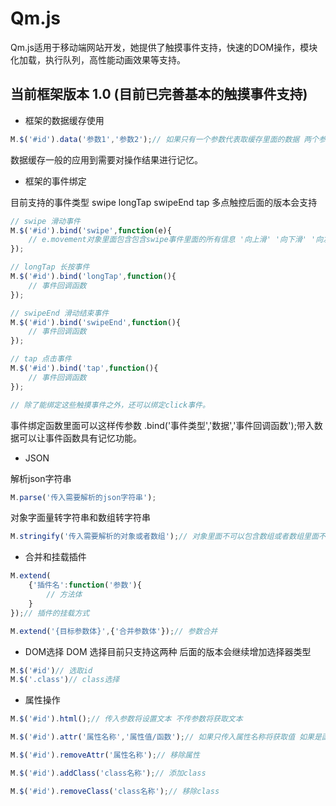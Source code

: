 Qm.js
==

Qm.js适用于移动端网站开发，她提供了触摸事件支持，快速的DOM操作，模块化加载，执行队列，高性能动画效果等支持。
## 当前框架版本 1.0 (目前已完善基本的触摸事件支持)

* 框架的数据缓存使用
```javascript
M.$('#id').data('参数1','参数2');// 如果只有一个参数代表取缓存里面的数据 两个参数代表设置数据第一个参数为键
```
数据缓存一般的应用到需要对操作结果进行记忆。

* 框架的事件绑定

目前支持的事件类型 swipe longTap swipeEnd tap 多点触控后面的版本会支持

```javascript
// swipe 滑动事件
M.$('#id').bind('swipe',function(e){
	// e.movement对象里面包含包含swipe事件里面的所有信息 '向上滑' '向下滑' '向左滑' '向右滑'
});

// longTap 长按事件
M.$('#id').bind('longTap',function(){
	// 事件回调函数
});

// swipeEnd 滑动结束事件
M.$('#id').bind('swipeEnd',function(){
	// 事件回调函数
});

// tap 点击事件
M.$('#id').bind('tap',function(){
	// 事件回调函数
});

// 除了能绑定这些触摸事件之外，还可以绑定click事件。
```
事件绑定函数里面可以这样传参数 .bind('事件类型','数据','事件回调函数');带入数据可以让事件函数具有记忆功能。

* JSON

解析json字符串

```javascript
M.parse('传入需要解析的json字符串');
```
对象字面量转字符串和数组转字符串

```javascript
M.stringify('传入需要解析的对象或者数组');// 对象里面不可以包含数组或者数组里面不能包含对象
```

* 合并和挂载插件

```javascript
M.extend(
	{'插件名':function('参数'){
		// 方法体
	}
});// 插件的挂载方式

M.extend('{目标参数体}',{'合并参数体'});// 参数合并
```

* DOM选择
DOM 选择目前只支持这两种 后面的版本会继续增加选择器类型
```javascript
M.$('#id')// 选取id
M.$('.class')// class选择
```

* 属性操作

```javascript
M.$('#id').html();// 传入参数将设置文本 不传参数将获取文本

M.$('#id').attr('属性名称','属性值/函数');// 如果只传入属性名称将获取值 如果是函数 函数执行完毕返回值设置属性值

M.$('#id').removeAttr('属性名称');// 移除属性

M.$('#id').addClass('class名称');// 添加class

M.$('#id').removeClass('class名称');// 移除class
```